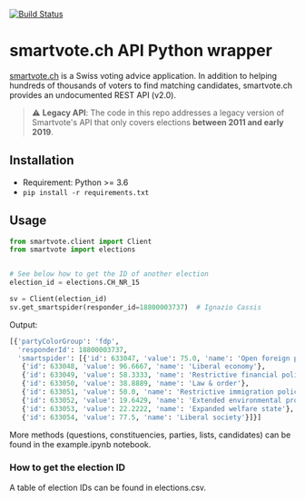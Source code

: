 [![Build Status](https://travis-ci.org/jvamvas/smartvote-api.svg?branch=master)](https://travis-ci.org/jvamvas/smartvote-api)

# smartvote.ch API Python wrapper

[smartvote.ch](https://www.smartvote.ch/) is a Swiss voting advice application. In addition to helping hundreds of thousands of voters to find matching candidates, smartvote.ch provides an undocumented REST API (v2.0).

> :warning: **Legacy API**: The code in this repo addresses a legacy version of Smartvote's API that only covers elections **between 2011 and early 2019**.

## Installation

* Requirement: Python >= 3.6
* `pip install -r requirements.txt`

## Usage

```python
from smartvote.client import Client
from smartvote import elections


# See below how to get the ID of another election
election_id = elections.CH_NR_15

sv = Client(election_id)
sv.get_smartspider(responder_id=18800003737)  # Ignazio Cassis
```

Output:

```python
[{'partyColorGroup': 'fdp',
  'responderId': 18800003737,
  'smartspider': [{'id': 633047, 'value': 75.0, 'name': 'Open foreign policy'},
   {'id': 633048, 'value': 96.6667, 'name': 'Liberal economy'},
   {'id': 633049, 'value': 58.3333, 'name': 'Restrictive financial policy'},
   {'id': 633050, 'value': 38.8889, 'name': 'Law & order'},
   {'id': 633051, 'value': 50.0, 'name': 'Restrictive immigration policy'},
   {'id': 633052, 'value': 19.6429, 'name': 'Extended environmental protection'},
   {'id': 633053, 'value': 22.2222, 'name': 'Expanded welfare state'},
   {'id': 633054, 'value': 77.5, 'name': 'Liberal society'}]}]
```

More methods (questions, constituencies, parties, lists, candidates) can be found in the example.ipynb notebook.


### How to get the election ID
A table of election IDs can be found in elections.csv.
